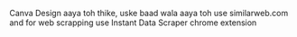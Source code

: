 Canva Design aaya toh thike, uske baad wala aaya toh use similarweb.com and for web scrapping use Instant Data Scraper chrome extension 

